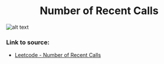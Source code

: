 <h1 align="center">Number of Recent Calls</h1>

![alt text](https://images2.imgbox.com/75/c2/jrgzeXi6_o.png?raw=true)

### Link to source: 
- <a href="https://leetcode.com/problems/number-of-recent-calls/">Leetcode - Number of Recent Calls</a>

